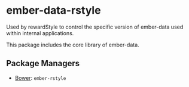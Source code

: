 ember-data-rstyle
=================

Used by rewardStyle to control the specific version of ember-data used within internal applications.

This package includes the core library of ember-data.

Package Managers
----------------

* [Bower](http://bower.io): `ember-rstyle`
